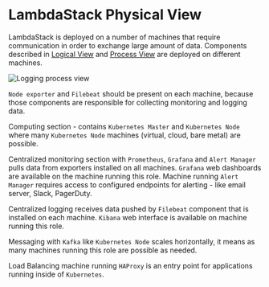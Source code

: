 # LambdaStack Physical View

LambdaStack is deployed on a number of machines that require communication in order to exchange large amount of data. Components described in [Logical View](logical-view.md) and [Process View](process-view.md) are deployed on different machines.

![Logging process view](diagrams/physical-view/physical-view.svg)

`Node exporter` and `Filebeat` should be present on each machine, because those components are responsible for collecting monitoring and logging data.

Computing section - contains `Kubernetes Master` and `Kubernetes Node` where many `Kubernetes Node` machines (virtual, cloud, bare metal) are possible.

Centralized monitoring section with `Prometheus`, `Grafana` and `Alert Manager` pulls data from exporters installed on all machines. `Grafana` web dashboards are available on the machine running this role. Machine running `Alert Manager` requires access to configured endpoints for alerting - like email server, Slack, PagerDuty.

Centralized logging receives data pushed by `Filebeat` component that is installed on each machine. `Kibana` web interface is available on machine running this role.

Messaging with `Kafka` like `Kubernetes Node` scales horizontally, it means as many machines running this role are possible as needed.

Load Balancing machine running `HAProxy` is an entry point for applications running inside of `Kubernetes`.